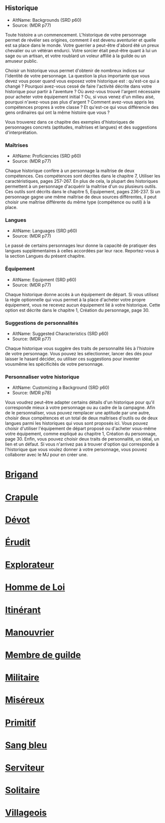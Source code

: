 
<Items>

## Historique

- AltName: <AltName>Backgrounds (SRD p60)</AltName>
- Source: <Source>(MDR p77)</Source>

Toute histoire a un commencement. L'historique de votre personnage permet de révéler ses origines, comment il est devenu aventurier et quelle est sa place dans le monde. Votre guerrier a peut-être d'abord été un preux chevalier ou un vétéran endurci. Votre sorcier était peut-être quant à lui un sage ou un artisan, et votre roublard un voleur affilié à la guilde ou un amuseur public.

Choisir un historique vous permet d'obtenir de nombreux indices sur l'identité de votre personnage. La question la plus importante que vous devez vous poser quand vous exposez votre historique est : qu'est-ce qui a changé ? Pourquoi avez-vous cessé de faire l'activité décrite dans votre historique pour partir à l'aventure ? Où avez-vous trouvé l'argent nécessaire pour acheter votre équipement initial ? Ou, si vous venez d'un milieu aisé, pourquoi n'avez-vous pas plus d'argent ? Comment avez-vous appris les compétences propres à votre classe ? Et qu'est-ce qui vous différencie des gens ordinaires qui ont la même histoire que vous ?

Vous trouverez dans ce chapitre des exemples d'historiques de personnages concrets (aptitudes, maîtrises et langues) et des suggestions d'interprétation.

</Generic>

<Generic>

### Maîtrises

- AltName: <AltName>Proficiencies (SRD p60)</AltName>
- Source: <Source>(MDR p77)</Source>

Chaque historique confère à un personnage la maîtrise de deux compétences. Ces compétences sont décrites dans le chapitre 7, Utiliser les caractéristiques, pages 257-267. En plus de cela, la plupart des historiques permettent à un personnage d'acquérir la maîtrise d'un ou plusieurs outils. Ces outils sont décrits dans le chapitre 5, Équipement, pages 236-237. Si un personnage gagne une même maîtrise de deux sources différentes, il peut choisir une maîtrise différente du même type (compétence ou outil) à la place.

</Generic>

<Generic>

### Langues

- AltName: <AltName>Languages (SRD p60)</AltName>
- Source: <Source>(MDR p77)</Source>

Le passé de certains personnages leur donne la capacité de pratiquer des langues supplémentaires à celles accordées par leur race. Reportez-vous à la section Langues du présent chapitre.

</Generic>

<Generic>

### Équipement

- AltName: <AltName>Equipment (SRD p60)</AltName>
- Source: <Source>(MDR p77)</Source>

Chaque historique donne accès à un équipement de départ. Si vous utilisez la règle optionnelle qui vous permet à la place d'acheter votre propre équipement, vous ne recevez aucun équipement lié à votre historique. Cette option est décrite dans le chapitre 1, Création du personnage, page 30.

</Generic>

<Generic>

### Suggestions de personnalités

- AltName: <AltName>Suggested Characteristics (SRD p60)</AltName>
- Source: <Source>(MDR p77)</Source>

Chaque historique vous suggère des traits de personnalité liés à l'histoire de votre personnage. Vous pouvez les sélectionner, lancer des dés pour laisser le hasard décider, ou utiliser ces suggestions pour inventer vousmême les spécificités de votre personnage.


</Generic>

<Generic>

### Personnaliser votre historique

- AltName: <AltName>Customizing a Background (SRD p60)</AltName>
- Source: <Source>(MDR p78)</Source>

Vous voudrez peut-être adapter certains détails d'un historique pour qu'il corresponde mieux à votre personnage ou au cadre de la campagne. Afin de le personnaliser, vous pouvez remplacer une aptitude par une autre, choisir deux compétences et un total de deux maîtrises d'outils ou de deux langues parmi les historiques qui vous sont proposés ici. Vous pouvez choisir d'utiliser l'équipement de départ proposé ou d'acheter vous-même votre équipement, comme expliqué au chapitre 1, Création du personnage, page 30. Enfin, vous pouvez choisir deux traits de personnalité, un idéal, un lien et un défaut. Si vous n'arrivez pas à trouver d'option qui corresponde à l'historique que vous voulez donner à votre personnage, vous pouvez collaborer avec le MJ pour en créer une.


</LinkItem>

<LinkItem>

# [Brigand](background_brigand_hd.md)
 
</LinkItem>

<LinkItem>

# [Crapule](background_crapule_hd.md)

</LinkItem>

<LinkItem>

# [Dévot](background_devot_hd.md) 

</LinkItem>

<LinkItem>

# [Érudit](background_erudit_hd.md)

</LinkItem>

<LinkItem>

# [Explorateur](background_explorateur_hd.md)

</LinkItem>

<LinkItem>

# [Homme de Loi](background_hommedeloi_hd.md)

</LinkItem>

<LinkItem>

# [Itinérant](background_itinerant_hd.md)

</LinkItem>

<LinkItem>

# [Manouvrier](background_manouvrier_hd.md)

</LinkItem>

<LinkItem>

# [Membre de guilde](background_membredeguilde_hd.md)

</LinkItem>

<LinkItem>

# [Militaire](background_militaire_hd.md)

</LinkItem>

<LinkItem>

# [Miséreux](background_misereux_hd.md)

</LinkItem>

<LinkItem>

# [Primitif](background_primitif_hd.md)

</LinkItem>

<LinkItem>

# [Sang bleu](background_sangbleu_hd.md)

</LinkItem>

<LinkItem>

# [Serviteur](background_serviteur_hd.md)

</LinkItem>

<LinkItem>

# [Solitaire](background_solitaire_hd.md)

</LinkItem>

<LinkItem>

# [Villageois](background_villageois_hd.md)













